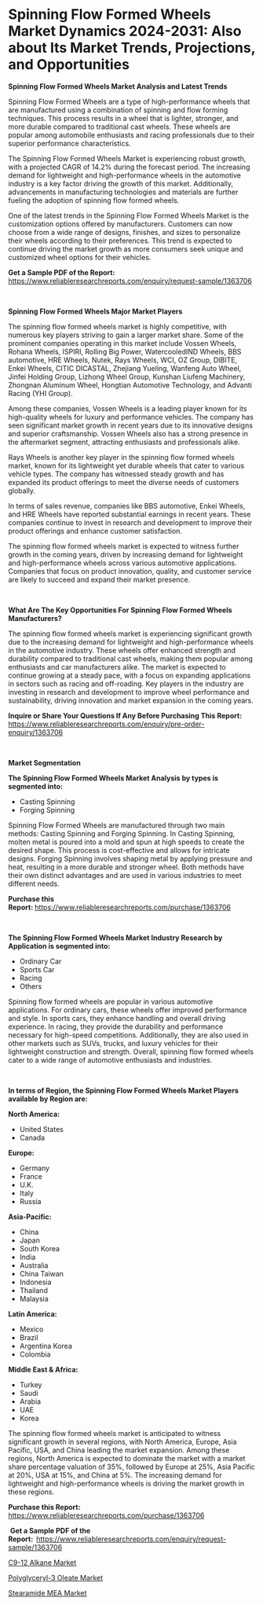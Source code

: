 <p><h1>Spinning Flow Formed Wheels Market Dynamics 2024-2031: Also about Its Market Trends, Projections, and Opportunities</h1></p><p><strong>Spinning Flow Formed Wheels Market Analysis and Latest Trends</strong></p>
<p><p>Spinning Flow Formed Wheels are a type of high-performance wheels that are manufactured using a combination of spinning and flow forming techniques. This process results in a wheel that is lighter, stronger, and more durable compared to traditional cast wheels. These wheels are popular among automobile enthusiasts and racing professionals due to their superior performance characteristics.</p><p>The Spinning Flow Formed Wheels Market is experiencing robust growth, with a projected CAGR of 14.2% during the forecast period. The increasing demand for lightweight and high-performance wheels in the automotive industry is a key factor driving the growth of this market. Additionally, advancements in manufacturing technologies and materials are further fueling the adoption of spinning flow formed wheels.</p><p>One of the latest trends in the Spinning Flow Formed Wheels Market is the customization options offered by manufacturers. Customers can now choose from a wide range of designs, finishes, and sizes to personalize their wheels according to their preferences. This trend is expected to continue driving the market growth as more consumers seek unique and customized wheel options for their vehicles.</p></p>
<p><strong>Get a Sample PDF of the Report:&nbsp;</strong> <a href="https://www.reliableresearchreports.com/enquiry/request-sample/1363706">https://www.reliableresearchreports.com/enquiry/request-sample/1363706</a></p>
<p>&nbsp;</p>
<p><strong>Spinning Flow Formed Wheels Major Market Players</strong></p>
<p><p>The spinning flow formed wheels market is highly competitive, with numerous key players striving to gain a larger market share. Some of the prominent companies operating in this market include Vossen Wheels, Rohana Wheels, ISPIRI, Rolling Big Power, WatercooledIND Wheels, BBS automotive, HRE Wheels, Nutek, Rays Wheels, WCI, OZ Group, DIBITE, Enkei Wheels, CITIC DICASTAL, Zhejiang Yueling, Wanfeng Auto Wheel, Jinfei Holding Group, Lizhong Wheel Group, Kunshan Liufeng Machinery, Zhongnan Aluminum Wheel, Hongtian Automotive Technology, and Advanti Racing (YHI Group).</p><p>Among these companies, Vossen Wheels is a leading player known for its high-quality wheels for luxury and performance vehicles. The company has seen significant market growth in recent years due to its innovative designs and superior craftsmanship. Vossen Wheels also has a strong presence in the aftermarket segment, attracting enthusiasts and professionals alike.</p><p>Rays Wheels is another key player in the spinning flow formed wheels market, known for its lightweight yet durable wheels that cater to various vehicle types. The company has witnessed steady growth and has expanded its product offerings to meet the diverse needs of customers globally.</p><p>In terms of sales revenue, companies like BBS automotive, Enkei Wheels, and HRE Wheels have reported substantial earnings in recent years. These companies continue to invest in research and development to improve their product offerings and enhance customer satisfaction.</p><p>The spinning flow formed wheels market is expected to witness further growth in the coming years, driven by increasing demand for lightweight and high-performance wheels across various automotive applications. Companies that focus on product innovation, quality, and customer service are likely to succeed and expand their market presence.</p></p>
<p>&nbsp;</p>
<p><strong>What Are The Key Opportunities For Spinning Flow Formed Wheels Manufacturers?</strong></p>
<p><p>The spinning flow formed wheels market is experiencing significant growth due to the increasing demand for lightweight and high-performance wheels in the automotive industry. These wheels offer enhanced strength and durability compared to traditional cast wheels, making them popular among enthusiasts and car manufacturers alike. The market is expected to continue growing at a steady pace, with a focus on expanding applications in sectors such as racing and off-roading. Key players in the industry are investing in research and development to improve wheel performance and sustainability, driving innovation and market expansion in the coming years.</p></p>
<p><strong>Inquire or Share Your Questions If Any Before Purchasing This Report:</strong> <a href="https://www.reliableresearchreports.com/enquiry/pre-order-enquiry/1363706">https://www.reliableresearchreports.com/enquiry/pre-order-enquiry/1363706</a></p>
<p>&nbsp;</p>
<p><strong>Market Segmentation</strong></p>
<p><strong>The Spinning Flow Formed Wheels Market Analysis by types is segmented into:</strong></p>
<p><ul><li>Casting Spinning</li><li>Forging Spinning</li></ul></p>
<p><p>Spinning Flow Formed Wheels are manufactured through two main methods: Casting Spinning and Forging Spinning. In Casting Spinning, molten metal is poured into a mold and spun at high speeds to create the desired shape. This process is cost-effective and allows for intricate designs. Forging Spinning involves shaping metal by applying pressure and heat, resulting in a more durable and stronger wheel. Both methods have their own distinct advantages and are used in various industries to meet different needs.</p></p>
<p><strong>Purchase this Report:&nbsp;</strong><a href="https://www.reliableresearchreports.com/purchase/1363706">https://www.reliableresearchreports.com/purchase/1363706</a></p>
<p>&nbsp;</p>
<p><strong>The Spinning Flow Formed Wheels Market Industry Research by Application is segmented into:</strong></p>
<p><ul><li>Ordinary Car</li><li>Sports Car</li><li>Racing</li><li>Others</li></ul></p>
<p><p>Spinning flow formed wheels are popular in various automotive applications. For ordinary cars, these wheels offer improved performance and style. In sports cars, they enhance handling and overall driving experience. In racing, they provide the durability and performance necessary for high-speed competitions. Additionally, they are also used in other markets such as SUVs, trucks, and luxury vehicles for their lightweight construction and strength. Overall, spinning flow formed wheels cater to a wide range of automotive enthusiasts and industries.</p></p>
<p>&nbsp;</p>
<p><strong>In terms of Region, the Spinning Flow Formed Wheels Market Players available by Region are:</strong></p>
<p>
    <p> <strong> North America: </strong>
        <ul>
            <li>United States</li>
            <li>Canada</li>
        </ul>
        </p> 
    <p> <strong> Europe: </strong>
        <ul>
            <li>Germany</li>
            <li>France</li>
            <li>U.K.</li>
            <li>Italy</li>
            <li>Russia</li>
        </ul>
        </p> 
    <p> <strong> Asia-Pacific: </strong>
        <ul>
            <li>China</li>
            <li>Japan</li>
            <li>South Korea</li>
            <li>India</li>
            <li>Australia</li>
            <li>China Taiwan</li>
            <li>Indonesia</li>
            <li>Thailand</li>
            <li>Malaysia</li>
        </ul>
        </p> 
    <p> <strong> Latin America: </strong>
        <ul>
            <li>Mexico</li>
            <li>Brazil</li>
            <li>Argentina Korea</li>
            <li>Colombia</li>
        </ul>
        </p> 
    <p> <strong> Middle East & Africa: </strong>
        <ul>
            <li>Turkey</li>
            <li>Saudi</li>
            <li>Arabia</li>
            <li>UAE</li>
            <li>Korea</li>
        </ul>
    </p>
    </p>
<p><p>The spinning flow formed wheels market is anticipated to witness significant growth in several regions, with North America, Europe, Asia Pacific, USA, and China leading the market expansion. Among these regions, North America is expected to dominate the market with a market share percentage valuation of 35%, followed by Europe at 25%, Asia Pacific at 20%, USA at 15%, and China at 5%. The increasing demand for lightweight and high-performance wheels is driving the market growth in these regions.</p></p>
<p><strong>Purchase this Report: </strong><a href="https://www.reliableresearchreports.com/purchase/1363706">https://www.reliableresearchreports.com/purchase/1363706</a></p>
<p>&nbsp;<strong>Get a Sample PDF of the Report:&nbsp;&nbsp;</strong><a href="https://www.reliableresearchreports.com/enquiry/request-sample/1363706">https://www.reliableresearchreports.com/enquiry/request-sample/1363706</a></p>
<p><strong></strong></p>
<p><p><a href="https://view.publitas.com/reportprime-1/c9-12-alkane-market-research-report-the-key-to-successful-business-strategy-forecasted-for-period-from-2023-2030/">C9-12 Alkane Market</a></p><p><a href="https://issuu.com/reportprime-2/docs/polyglyceryl-3-oleate-market-size-2030.pptx">Polyglyceryl-3 Oleate Market</a></p><p><a href="https://issuu.com/reportprime-2/docs/stearamide-mea-market-size-2030.pptx">Stearamide MEA Market</a></p></p>